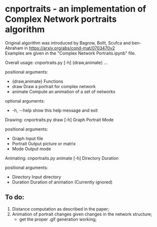 # cnportraits - an implementation of Complex Network portraits algorithm    
      
Original algorithm was introduced by Bagrow, Bollt, Scufca and ben-Abraham in https://arxiv.org/abs/cond-mat/0703470v2   
Examples are given in the "Complex Network Portraits.ipynb" file.

Overall usage: cnportraits.py [-h] {draw,animate} ...   

positional arguments:   
*  {draw,animate}  Functions   
*    draw          Draw a portrait for complex network    
*    animate       Compute an animation of a set of networks    

optional arguments:    
*  -h, --help      show this help message and exit    

Drawing: cnportraits.py draw [-h] Graph Portrait Mode    

positional arguments:    
*  Graph       Input file    
*  Portrait    Output picture or matrix    
*  Mode        Output mode    

Animating: cnportraits.py animate [-h] Directory Duration     

positional arguments:   
*  Directory   Input directory    
*  Duration    Duration of animation (Currently ignored)    

## To do:
1. Distance computation as described in the paper;   
2. Animation of portrait changes given changes in the network structure;   
    * get the proper .gif generation working;  
